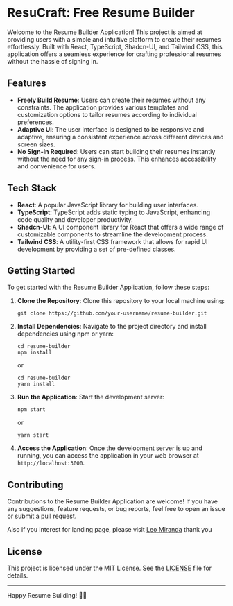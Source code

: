 # ResuCraft: Free Resume Builder

Welcome to the Resume Builder Application! This project is aimed at providing users with a simple and intuitive platform to create their resumes effortlessly. Built with React, TypeScript, Shadcn-UI, and Tailwind CSS, this application offers a seamless experience for crafting professional resumes without the hassle of signing in.

## Features

- **Freely Build Resume**: Users can create their resumes without any constraints. The application provides various templates and customization options to tailor resumes according to individual preferences.
- **Adaptive UI**: The user interface is designed to be responsive and adaptive, ensuring a consistent experience across different devices and screen sizes.
- **No Sign-In Required**: Users can start building their resumes instantly without the need for any sign-in process. This enhances accessibility and convenience for users.

## Tech Stack

- **React**: A popular JavaScript library for building user interfaces.
- **TypeScript**: TypeScript adds static typing to JavaScript, enhancing code quality and developer productivity.
- **Shadcn-UI**: A UI component library for React that offers a wide range of customizable components to streamline the development process.
- **Tailwind CSS**: A utility-first CSS framework that allows for rapid UI development by providing a set of pre-defined classes.

## Getting Started

To get started with the Resume Builder Application, follow these steps:

1. **Clone the Repository**: Clone this repository to your local machine using:

   ```
   git clone https://github.com/your-username/resume-builder.git
   ```

2. **Install Dependencies**: Navigate to the project directory and install dependencies using npm or yarn:

   ```
   cd resume-builder
   npm install
   ```

   or

   ```
   cd resume-builder
   yarn install
   ```

3. **Run the Application**: Start the development server:

   ```
   npm start
   ```

   or

   ```
   yarn start
   ```

4. **Access the Application**: Once the development server is up and running, you can access the application in your web browser at `http://localhost:3000`.

## Contributing

Contributions to the Resume Builder Application are welcome! If you have any suggestions, feature requests, or bug reports, feel free to open an issue or submit a pull request.

Also if you interest for landing page, please visit [Leo Miranda](https://github.com/leoMirandaa) thank you

## License

This project is licensed under the MIT License. See the [LICENSE](LICENSE) file for details.

---

Happy Resume Building! 🚀📄
